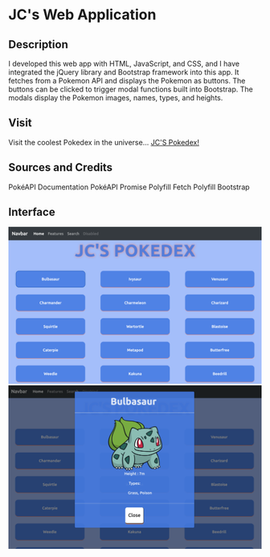 # JC's Web Application

## Description

I developed this web app with HTML, JavaScript, and CSS, and I have integrated the jQuery library and Bootstrap framework into this app. It fetches from a Pokemon API and displays the Pokemon as buttons. The buttons can be clicked to trigger modal functions built into Bootstrap. The modals display the Pokemon images, names, types, and heights.

## Visit

Visit the coolest Pokedex in the universe... [JC'S Pokedex!](https://jcody49.github.io/simple-js-app/#)

## Sources and Credits

PokéAPI Documentation
PokéAPI
Promise Polyfill
Fetch Polyfill
Bootstrap

## Interface

![Screenshot of the main page](images/main-page.png)
![Screenshot of the modal](images/modal.png)